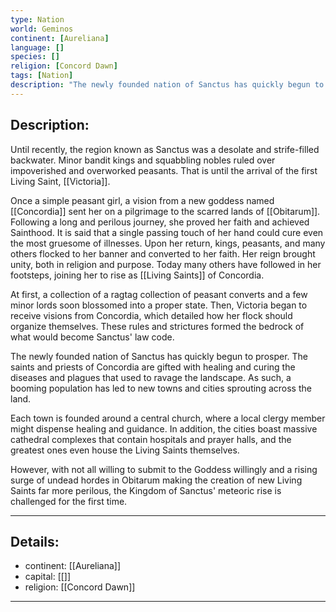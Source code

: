 ```yaml
---
type: Nation
world: Geminos
continent: [Aureliana]
language: []
species: []
religion: [Concord Dawn]
tags: [Nation]
description: "The newly founded nation of Sanctus has quickly begun to prosper. The saints and priests of Concordia are gifted with healing and curing the diseases and plagues that used to ravage the landscape. As such, a booming population has led to new towns and cities sprouting across the land."
---
```


## Description:

Until recently, the region known as Sanctus was a desolate and strife-filled backwater. Minor bandit kings and squabbling nobles ruled over impoverished and overworked peasants. That is until the arrival of the first Living Saint, [[Victoria]]. 

Once a simple peasant girl, a vision from a new goddess named [[Concordia]] sent her on a pilgrimage to the scarred lands of [[Obitarum]]. Following a long and perilous journey, she proved her faith and achieved Sainthood. It is said that a single passing touch of her hand could cure even the most gruesome of illnesses. Upon her return, kings, peasants, and many others flocked to her banner and converted to her faith. Her reign brought unity, both in religion and purpose. Today many others have followed in her footsteps, joining her to rise as [[Living Saints]] of Concordia. 

At first, a collection of a ragtag collection of peasant converts and a few minor lords soon blossomed into a proper state. Then, Victoria began to receive visions from Concordia, which detailed how her flock should organize themselves. These rules and strictures formed the bedrock of what would become Sanctus' law code.

The newly founded nation of Sanctus has quickly begun to prosper. The saints and priests of Concordia are gifted with healing and curing the diseases and plagues that used to ravage the landscape. As such, a booming population has led to new towns and cities sprouting across the land.

Each town is founded around a central church, where a local clergy member might dispense healing and guidance. In addition, the cities boast massive cathedral complexes that contain hospitals and prayer halls, and the greatest ones even house the Living Saints themselves.

However, with not all willing to submit to the Goddess willingly and a rising surge of undead hordes in Obitarum making the creation of new Living Saints far more perilous, the Kingdom of Sanctus' meteoric rise is challenged for the first time.

---
## Details:
- continent: [[Aureliana]]
- capital: [[]]
- religion: [[Concord Dawn]]

---




